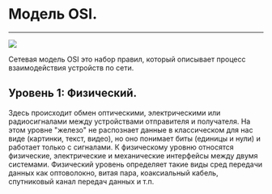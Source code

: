 # Модель OSI.
_ _ _
<image src="https://github.com/LLlMEJIb87/OTUS-learning/blob/master/3.%20The%20OSI%20model.%20The%20physical%20level/OSI.PNG">

Сетевая модель OSI это набор правил, который описывает процесс взаимодействия устройств по сети. 

## Уровень 1: Физический.

Здесь происходит обмен оптическими, электрическими или радиосигналами между устройствами отправителя и получателя. На этом уровне "железо" не распознает данные в классическом для нас виде (картинки, текст, видео), но оно понимает биты (единицы и нули) и работает только с сигналами. К физическому уровню относятся физические, электрические и механические интерфейсы между двумя системами. Физический уровень определяет такие виды сред передачи данных как оптоволокно, витая пара, коаксиальный кабель, спутниковый канал передач данных и т.п.